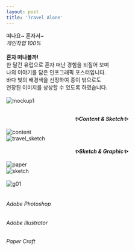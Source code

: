 ```yaml
---
layout: post
title: 'Travel Alone'
---
```


<span style="color:#000000"> 떠나요~ 혼자서~ </span> <br/> _개인작업 100%_ <br/> <br/>
__혼자 떠나볼까!__ <br/>
한 달간 유럽으로 혼자 떠난 경험을 되짚어 보며 <br/>
나의 이야기를 담은 인포그래픽 포스터입니다. <br/>
바다 빛의 배경색을 선정하여 종이 밖으로도 <br/>
연장된 이미지를 상상할 수 있도록 하였습니다. <br/> <br/>
![mockup1](https://user-images.githubusercontent.com/59524785/105449848-86329100-5cbc-11eb-8937-c35cbfb09a87.jpg) <br/> <br/>
**_<center> ✨Content & Sketch✨ </center>_** <br/>
![content](https://user-images.githubusercontent.com/59524785/105333737-68602000-5c19-11eb-93b6-e261cb6f5e9c.jpg) <br/>
![travel_sketch](https://user-images.githubusercontent.com/59524785/105333801-7d3cb380-5c19-11eb-966b-0733eb420f1d.jpg) <br/> <br/>
**_<center> ✨Sketch & Graphic✨ </center>_** <br/>
![paper](https://user-images.githubusercontent.com/59524785/105449739-4cfa2100-5cbc-11eb-9f8b-778017159b9e.jpg) <br/>
![sketch](https://user-images.githubusercontent.com/59524785/105451104-3f926600-5cbf-11eb-9937-3728ceb109f9.gif) <br/> <br/> 
![g01](https://user-images.githubusercontent.com/59524785/105452804-4a9ac580-5cc2-11eb-8dc3-7f5d887a1bc4.jpg) <br/> <br/>
###### _Adobe Photoshop_ <br/>
###### _Adobe Illustrator_ <br/>
###### _Paper Craft_ <br/>
